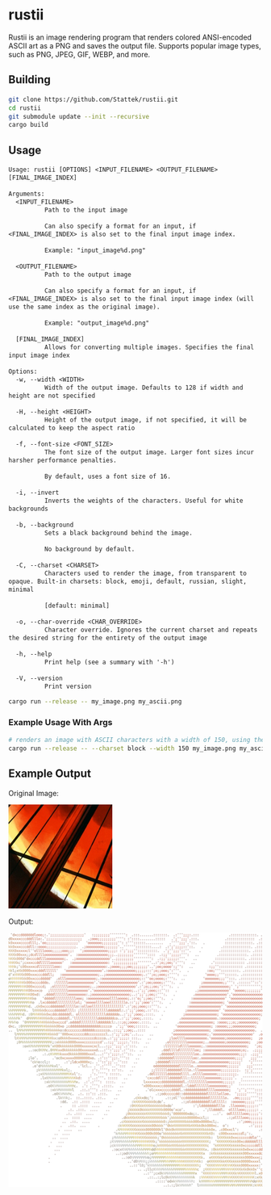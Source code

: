 # rustii

Rustii is an image rendering program that renders colored ANSI-encoded ASCII art as a PNG and saves the output file.
Supports popular image types, such as PNG, JPEG, GIF, WEBP, and more.

## Building

```sh
git clone https://github.com/Stattek/rustii.git
cd rustii
git submodule update --init --recursive
cargo build
```

## Usage

```text
Usage: rustii [OPTIONS] <INPUT_FILENAME> <OUTPUT_FILENAME> [FINAL_IMAGE_INDEX]

Arguments:
  <INPUT_FILENAME>
          Path to the input image

          Can also specify a format for an input, if <FINAL_IMAGE_INDEX> is also set to the final input image index.

          Example: "input_image%d.png"

  <OUTPUT_FILENAME>
          Path to the output image

          Can also specify a format for an input, if <FINAL_IMAGE_INDEX> is also set to the final input image index (will use the same index as the original image).

          Example: "output_image%d.png"

  [FINAL_IMAGE_INDEX]
          Allows for converting multiple images. Specifies the final input image index

Options:
  -w, --width <WIDTH>
          Width of the output image. Defaults to 128 if width and height are not specified

  -H, --height <HEIGHT>
          Height of the output image, if not specified, it will be calculated to keep the aspect ratio

  -f, --font-size <FONT_SIZE>
          The font size of the output image. Larger font sizes incur harsher performance penalties.

          By default, uses a font size of 16.

  -i, --invert
          Inverts the weights of the characters. Useful for white backgrounds

  -b, --background
          Sets a black background behind the image.

          No background by default.

  -C, --charset <CHARSET>
          Characters used to render the image, from transparent to opaque. Built-in charsets: block, emoji, default, russian, slight, minimal

          [default: minimal]

  -o, --char-override <CHAR_OVERRIDE>
          Character override. Ignores the current charset and repeats the desired string for the entirety of the output image

  -h, --help
          Print help (see a summary with '-h')

  -V, --version
          Print version
```

```sh
cargo run --release -- my_image.png my_ascii.png
```

### Example Usage With Args

```sh
# renders an image with ASCII characters with a width of 150, using the block charset
cargo run --release -- --charset block --width 150 my_image.png my_ascii.png
```

## Example Output

Original Image:

![original_image](./doc/original_img.png)

Output:

![converted_image](./doc/converted_img.png)
